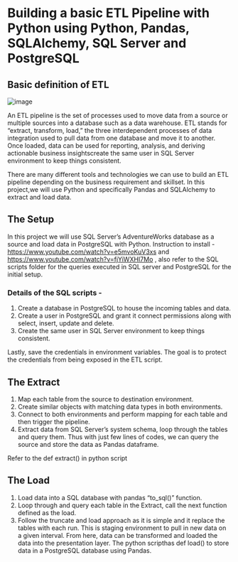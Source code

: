 # Building a basic ETL Pipeline with Python using Python, Pandas, SQLAlchemy, SQL Server and PostgreSQL

## Basic definition of ETL 
![image](https://user-images.githubusercontent.com/97893144/206855340-21c27548-6a13-4a47-a859-3daae8e9ce71.png)

An ETL pipeline is the set of processes used to move data from a source or multiple sources into a database such as a data warehouse. ETL stands for “extract, transform, load,” the three interdependent processes of data integration used to pull data from one database and move it to another. Once loaded, data can be used for reporting, analysis, and deriving actionable business insightscreate the same user in SQL Server environment to keep things consistent. 

There are many different tools and technologies we can use to build an ETL pipeline depending on the business requirement and skillset. In this project,we will use Python and specifically Pandas and SQLAlchemy to extract and load data.

## The Setup
In this project we will use SQL Server’s AdventureWorks database as a source and load data in PostgreSQL with Python. 
Instruction to install - https://www.youtube.com/watch?v=e5mvoKuV3xs and https://www.youtube.com/watch?v=fjYiWXHI7Mo , also refer to the SQL scripts folder for the queries executed in SQL server and PostgreSQL for the initial setup.

### Details of the SQL scripts -
1. Create a database in PostgreSQL to house the incoming tables and data.
2. Create a user in PostgreSQL and grant it connect permissions along with select, insert, update and delete.
3. Create the same user in SQL Server environment to keep things consistent. 

Lastly, save the credentials in environment variables. The goal is to protect the credentials from being exposed in the ETL script.


## The Extract

1. Map each table from the source to destination environment. 
2. Create similar objects with matching data types in both environments. 
3. Connect to both environments and perform mapping for each table and then trigger the pipeline.
4. Extract data from SQL Server’s system schema, loop through the tables and query them. Thus with just few lines of codes, we can query the source and 
   store the data as Pandas dataframe.

Refer to the def extract() in python script

## The Load

1. Load data into a SQL database with pandas “to_sql()” function. 
2. Loop through and query each table in the Extract, call the next function defined as the load. 
3. Follow the truncate and load approach as it is simple and it replace the tables with each run. 
   This is staging environment to pull in new data on a given interval. From here, data can be transformed and loaded the data into the presentation layer. 
   The python scripthas def load() to store data in a PostgreSQL database using Pandas.
   
   
